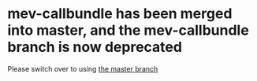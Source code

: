# mev-callbundle has been merged into master, and the mev-callbundle branch is now deprecated

Please switch over to using [the master branch](https://github.com/flashbots/mev-geth)
